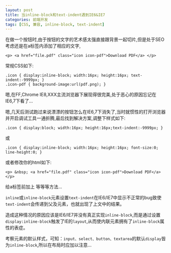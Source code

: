 ```yaml
---
layout: post
title: 当inline-block和text-indent遇到IE6&IE7
categories: 前端开发
tags: [CSS, 兼容, inline-block, text-indent]
---
```

在做一个按钮时,由于按钮的文字的艺术感太强直接跟背景一起切片,但是处于SEO考虑还是在a标签内添加了相应的文字,

	<p> <a href="file.pdf" class="icon icon-pdf">Download PDF</a> </p>

常规CSS如下:

	.icon { display:inline-block; width:16px; height:16px; text-indent:-9999px; }
	.icon-pdf { background-image:url(pdf.png); }

嗯,在FF,Chrome IE8,XXX主流浏览器下展现得很完美,处于恶心的原因忘记在IE6,7下看了...

嗯,几天后测试跑过来说漂漂的按钮怎么在IE6,7下消失了,当时就惯性的打开浏览器并开启调试工具一通折腾,最后找到解决方案,调整下样式如下:

	.icon { display:block; width:16px; height:16px;text-indent:-9999px; }

或

	.icon { display:inline-block; width:16px; height:16px; font-size:0; line-height:0; }

或者修改你的html如下:

	<p> &nbsp; <a href="file.pdf" class="icon icon-pdf">Download PDF</a> </p>

给a标签前加上&nbsp;等等等方法...

`inline`或`inline-block`元素设置`text-indent`在IE6/IE7中显示不正常的bug致使`text-indent`会传递到父及元素，也就出现了上文中的结果。

造成这种情况的原因应该是IE6/IE7并没有真正实现`inline-block`,而是通过设置`display:inline-block`触发了IE的`layout`,从而使内联元素拥有了`inline-block`属性的表症。

考察元素的默认样式，可知：`input、select、button、textarea`的默认`display`皆为`inline-block`,所以在布局时应加以注意...